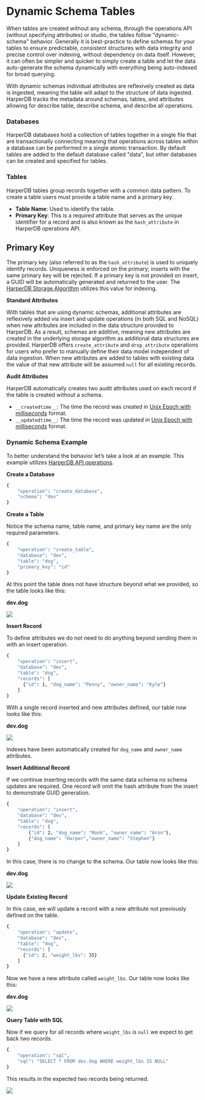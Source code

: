 # Dynamic Schema Tables
When tables are created without any schema, through the operations API (without specifying attributes) or studio, the tables follow "dynamic-schema" behavior. Generally it is best-practice to define schemas for your tables to ensure predictable, consistent structures with data integrity and precise control over indexing, without dependency on data itself. However, it can often be simpler and quicker to simply create a table and let the data auto-generate the schema dynamically with everything being auto-indexed for broad querying.

With dynamic schemas individual attributes are reflexively created as data is ingested, meaning the table will adapt to the structure of data ingested. HarperDB tracks the metadata around schemas, tables, and attributes allowing for describe table, describe schema, and describe all operations.

### Databases

HarperDB databases hold a collection of tables together in a single file that are transactionally connecting meaning that operations across tables within a database can be performed in a single atomic transaction. By default tables are added to the default database called "data", but other databases can be created and specified for tables.

### Tables

HarperDB tables group records together with a common data pattern. To create a table users must provide a table name and a primary key.

* **Table Name**: Used to identify the table.
* **Primary Key**: This is a required attribute that serves as the unique identifier for a record and is also known as the `hash_attribute` in HarperDB operations API.

## Primary Key

The primary key (also referred to as the `hash_attribute`) is used to uniquely identify records. Uniqueness is enforced on the primary; inserts with the same primary key will be rejected. If a primary key is not provided on insert, a GUID will be automatically generated and returned to the user. The [HarperDB Storage Algorithm](storage-algorithm.md) utilizes this value for indexing.

**Standard Attributes**

With tables that are using dynamic schemas, additional attributes are reflexively added via insert and update operations (in both SQL and NoSQL) when new attributes are included in the data structure provided to HarperDB. As a result, schemas are additive, meaning new attributes are created in the underlying storage algorithm as additional data structures are provided. HarperDB offers `create_attribute` and `drop_attribute` operations for users who prefer to manually define their data model independent of data ingestion. When new attributes are added to tables with existing data the value of that new attribute will be assumed `null` for all existing records.

**Audit Attributes**

HarperDB automatically creates two audit attributes used on each record if the table is created without a schema.

* `__createdtime__`: The time the record was created in [Unix Epoch with milliseconds](https://www.epochconverter.com/) format.
* `__updatedtime__`: The time the record was updated in [Unix Epoch with milliseconds](https://www.epochconverter.com/) format.

### Dynamic Schema Example

To better understand the behavior let’s take a look at an example. This example utilizes [HarperDB API operations](../operations-api/databases-and-tables.md).

**Create a Database**

```bash
{
    "operation": "create_database",
    "schema": "dev"
}
```

**Create a Table**

Notice the schema name, table name, and primary key name are the only required parameters.

```bash
{
    "operation": "create_table",
    "database": "dev",
    "table": "dog",
    "primary_key": "id"
}
```

At this point the table does not have structure beyond what we provided, so the table looks like this:

**dev.dog**

![](../../images/reference/dynamic\_schema\_2\_create\_table.png.webp)

**Insert Record**

To define attributes we do not need to do anything beyond sending them in with an insert operation.

```bash
{
    "operation": "insert",
    "database": "dev",
    "table": "dog",
    "records": [
      {"id": 1, "dog_name": "Penny", "owner_name": "Kyle"}
    ]
}
```

With a single record inserted and new attributes defined, our table now looks like this:

**dev.dog**

![](../../images/reference/dynamic\_schema\_3\_insert\_record.png.webp)

Indexes have been automatically created for `dog_name` and `owner_name` attributes.

**Insert Additional Record**

If we continue inserting records with the same data schema no schema updates are required. One record will omit the hash attribute from the insert to demonstrate GUID generation.

```bash
{
    "operation": "insert",
    "database": "dev",
    "table": "dog",
    "records": [
        {"id": 2, "dog_name": "Monk", "owner_name": "Aron"},
        {"dog_name": "Harper","owner_name": "Stephen"}
    ]
}
```

In this case, there is no change to the schema. Our table now looks like this:

**dev.dog**

![](../../images/reference/dynamic\_schema\_4\_insert\_additional\_record.png.webp)

**Update Existing Record**

In this case, we will update a record with a new attribute not previously defined on the table.

```bash
{
    "operation": "update",
    "database": "dev",
    "table": "dog",
    "records": [
      {"id": 2, "weight_lbs": 35}
    ]
}
```

Now we have a new attribute called `weight_lbs`. Our table now looks like this:

**dev.dog**

![](../../images/reference/dynamic\_schema\_5\_update\_existing\_record.png.webp)

**Query Table with SQL**

Now if we query for all records where `weight_lbs` is `null` we expect to get back two records.

```bash
{
    "operation": "sql",
    "sql": "SELECT * FROM dev.dog WHERE weight_lbs IS NULL"
}
```

This results in the expected two records being returned.

![](../../images/reference/dynamic\_schema\_6\_query\_table\_with\_sql.png.webp)
